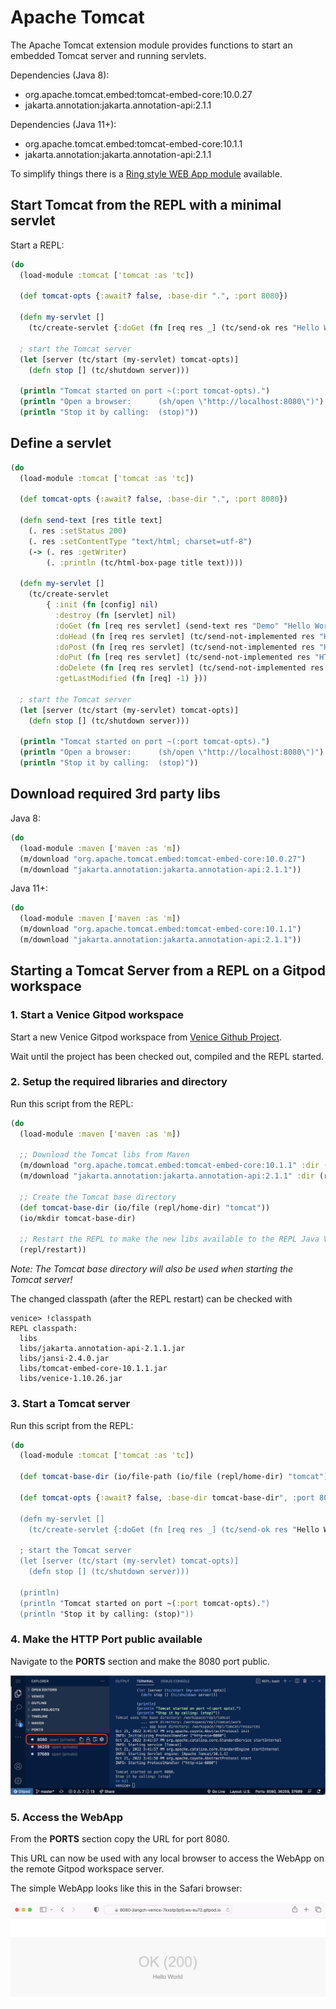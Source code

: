 # Apache Tomcat

The Apache Tomcat extension module provides functions to start an embedded 
Tomcat server and running servlets.

Dependencies (Java 8):

 - org.apache.tomcat.embed:tomcat-embed-core:10.0.27
 - jakarta.annotation:jakarta.annotation-api:2.1.1

Dependencies (Java 11+):

 - org.apache.tomcat.embed:tomcat-embed-core:10.1.1
 - jakarta.annotation:jakarta.annotation-api:2.1.1

To simplify things there is a 
[Ring style WEB App module](ext-ring.md) available.
 
 
 
## Start Tomcat from the REPL with a minimal servlet

Start a REPL:

```clojure
(do
  (load-module :tomcat ['tomcat :as 'tc])

  (def tomcat-opts {:await? false, :base-dir ".", :port 8080})

  (defn my-servlet []
    (tc/create-servlet {:doGet (fn [req res _] (tc/send-ok res "Hello World"))}))

  ; start the Tomcat server
  (let [server (tc/start (my-servlet) tomcat-opts)]
    (defn stop [] (tc/shutdown server)))
  
  (println "Tomcat started on port ~(:port tomcat-opts).")
  (println "Open a browser:      (sh/open \"http://localhost:8080\")")
  (println "Stop it by calling:  (stop)"))
```


## Define a servlet

```clojure
(do
  (load-module :tomcat ['tomcat :as 'tc])

  (def tomcat-opts {:await? false, :base-dir ".", :port 8080})

  (defn send-text [res title text]
    (. res :setStatus 200)
    (. res :setContentType "text/html; charset=utf-8")
    (-> (. res :getWriter)
        (. :println (tc/html-box-page title text))))

  (defn my-servlet []
    (tc/create-servlet
        { :init (fn [config] nil)
          :destroy (fn [servlet] nil)
          :doGet (fn [req res servlet] (send-text res "Demo" "Hello World"))
          :doHead (fn [req res servlet] (tc/send-not-implemented res "HTTP Method HEAD"))
          :doPost (fn [req res servlet] (tc/send-not-implemented res "HTTP Method POST"))
          :doPut (fn [req res servlet] (tc/send-not-implemented res "HTTP Method PUT"))
          :doDelete (fn [req res servlet] (tc/send-not-implemented res "HTTP Method DELETE"))
          :getLastModified (fn [req] -1) }))

  ; start the Tomcat server
  (let [server (tc/start (my-servlet) tomcat-opts)]
    (defn stop [] (tc/shutdown server)))
  
  (println "Tomcat started on port ~(:port tomcat-opts).")
  (println "Open a browser:      (sh/open \"http://localhost:8080\")")
  (println "Stop it by calling:  (stop)"))
```



## Download required 3rd party libs

Java 8:

```clojure
(do
  (load-module :maven ['maven :as 'm])
  (m/download "org.apache.tomcat.embed:tomcat-embed-core:10.0.27")
  (m/download "jakarta.annotation:jakarta.annotation-api:2.1.1"))
```

Java 11+:

```clojure
(do
  (load-module :maven ['maven :as 'm])
  (m/download "org.apache.tomcat.embed:tomcat-embed-core:10.1.1")
  (m/download "jakarta.annotation:jakarta.annotation-api:2.1.1"))
```



## Starting a Tomcat Server from a REPL on a Gitpod workspace

### 1. Start a Venice Gitpod workspace

Start a new Venice Gitpod workspace from [Venice Github Project](https://github.com/jlangch/venice).

Wait until the project has been checked out, compiled and the REPL started.


### 2. Setup the required libraries and directory

Run this script from the REPL:

```clojure
(do
  (load-module :maven ['maven :as 'm])
  
  ;; Download the Tomcat libs from Maven
  (m/download "org.apache.tomcat.embed:tomcat-embed-core:10.1.1" :dir (repl/libs-dir))
  (m/download "jakarta.annotation:jakarta.annotation-api:2.1.1" :dir (repl/libs-dir))
  
  ;; Create the Tomcat base directory
  (def tomcat-base-dir (io/file (repl/home-dir) "tomcat"))
  (io/mkdir tomcat-base-dir)
  
  ;; Restart the REPL to make the new libs available to the REPL Java VM
  (repl/restart))
```

*Note: The Tomcat base directory will also be used when starting the Tomcat server!*

The changed classpath (after the REPL restart) can be checked with

```text
venice> !classpath
REPL classpath:
  libs
  libs/jakarta.annotation-api-2.1.1.jar
  libs/jansi-2.4.0.jar
  libs/tomcat-embed-core-10.1.1.jar
  libs/venice-1.10.26.jar
```


### 3. Start a Tomcat server

Run this script from the REPL:

```clojure
(do
  (load-module :tomcat ['tomcat :as 'tc])

  (def tomcat-base-dir (io/file-path (io/file (repl/home-dir) "tomcat")))
  
  (def tomcat-opts {:await? false, :base-dir tomcat-base-dir", :port 8080})

  (defn my-servlet []
    (tc/create-servlet {:doGet (fn [req res _] (tc/send-ok res "Hello World"))}))

  ; start the Tomcat server
  (let [server (tc/start (my-servlet) tomcat-opts)]
    (defn stop [] (tc/shutdown server)))
  
  (println)
  (println "Tomcat started on port ~(:port tomcat-opts).")
  (println "Stop it by calling: (stop)"))
```


### 4. Make the HTTP Port public available

Navigate to the **PORTS** section and make the 8080 port public.

<img src="https://github.com/jlangch/venice/blob/master/doc/assets/gitpod/gitpod-repl-tomcat-ports.png">



### 5. Access the WebApp

From the **PORTS** section copy the URL for port 8080. 

This URL can now be used with any local browser to access the WebApp on the remote Gitpod workspace server.

The simple WebApp looks like this in the Safari browser:

<img src="https://github.com/jlangch/venice/blob/master/doc/assets/gitpod/gitpod-repl-tomcat-webapp.png">



